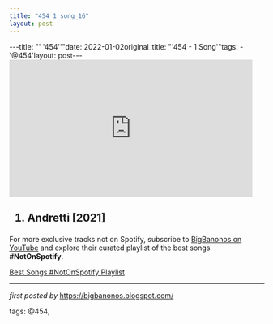 ```yaml
---
title: "454 1 song_16"
layout: post
---
```

---title: "' '454''"date: 2022-01-02original_title: "'454 - 1 Song'"tags:  - '@454'layout: post---<iframe frameborder="0" height="270" src="https://youtube.com/embed/z_ipM46uW_Y" width="480"></iframe><h2><ol><li>Andretti [2021]</li></ol></h2><!--Subscribe and Playlist Links--><div>    <p>For more exclusive tracks not on Spotify, subscribe to <a href="https://www.youtube.com/@BigBanonos" target="_blank">BigBanonos on YouTube</a> and explore their curated playlist of the best songs <strong>#NotOnSpotify</strong>.</p>    <p><a href="https://www.youtube.com/playlist?list=PLtuNtuTatqI0kFahUCbtbfenC_ET5O_tr" target="_blank">Best Songs #NotOnSpotify Playlist<br /></a></p></div><hr /><p><em>first posted by</em> <a href="https://bigbanonos.blogspot.com/" rel="noopener" target="_new">https://bigbanonos.blogspot.com/</a></p><p>tags: @454,</p>